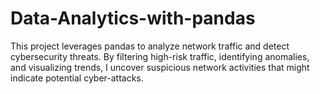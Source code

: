 # Data-Analytics-with-pandas
This project leverages pandas to analyze network traffic and detect cybersecurity threats. By filtering high-risk traffic, identifying anomalies, and visualizing trends, I uncover suspicious network activities that might indicate potential cyber-attacks.

